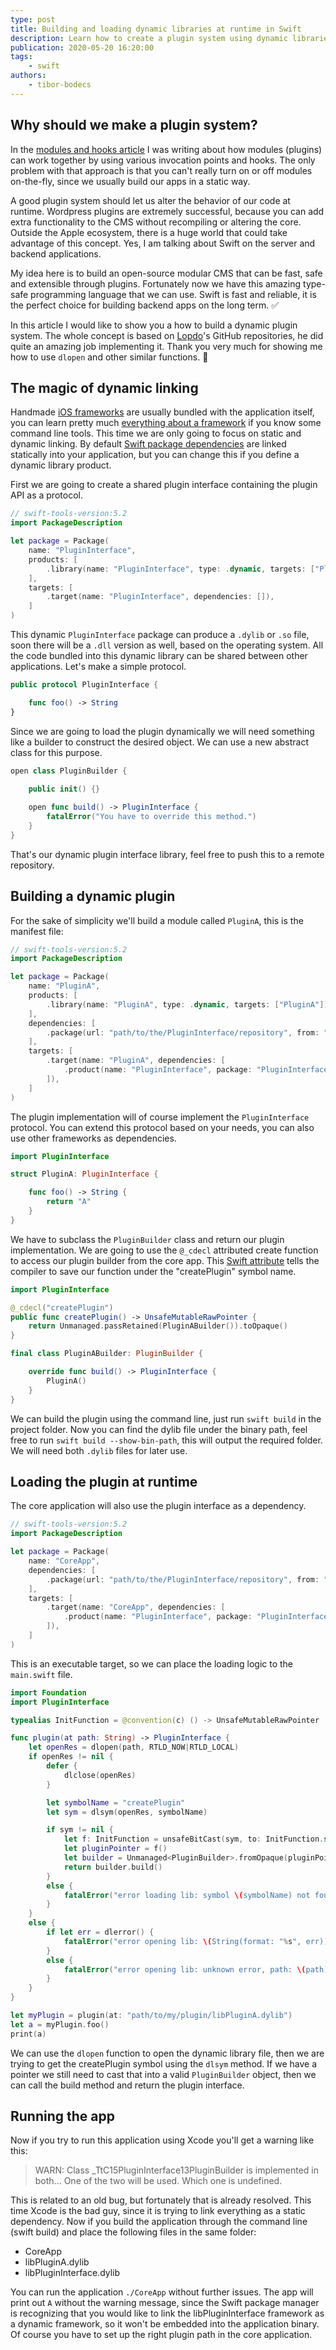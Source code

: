 ```yaml
---
type: post
title: Building and loading dynamic libraries at runtime in Swift
description: Learn how to create a plugin system using dynamic libraries and the power of Swift, aka. modular frameworks on the server-side.
publication: 2020-05-20 16:20:00
tags: 
    - swift
authors:
    - tibor-bodecs
---
```


## Why should we make a plugin system?

In the [modules and hooks article](https://theswiftdev.com/modules-and-hooks-in-swift/) I was writing about how modules (plugins) can work together by using various invocation points and hooks. The only problem with that approach is that you can't really turn on or off modules on-the-fly, since we usually build our apps in a static way.

A good plugin system should let us alter the behavior of our code at runtime. Wordpress plugins are extremely successful, because you can add extra functionality to the CMS without recompiling or altering the core. Outside the Apple ecosystem, there is a huge world that could take advantage of this concept. Yes, I am talking about Swift on the server and backend applications.

My idea here is to build an open-source modular CMS that can be fast, safe and extensible through plugins. Fortunately now we have this amazing type-safe programming language that we can use. Swift is fast and reliable, it is the perfect choice for building backend apps on the long term. ✅

In this article I would like to show you a how to build a dynamic plugin system. The whole concept is based on [Lopdo](https://github.com/Lopdo)'s GitHub repositories, he did quite an amazing job implementing it. Thank you very much for showing me how to use `dlopen` and other similar functions. 🙏

## The magic of dynamic linking

Handmade [iOS frameworks](https://theswiftdev.com/how-to-make-a-swift-framework/) are usually bundled with the application itself, you can learn pretty much [everything about a framework](https://theswiftdev.com/deep-dive-into-swift-frameworks/) if you know some command line tools. This time we are only going to focus on static and dynamic linking. By default [Swift package dependencies](https://theswiftdev.com/the-swift-package-manifest-file/) are linked statically into your application, but you can change this if you define a dynamic library product.

First we are going to create a shared plugin interface containing the plugin API as a protocol.

```swift
// swift-tools-version:5.2
import PackageDescription

let package = Package(
    name: "PluginInterface",
    products: [
        .library(name: "PluginInterface", type: .dynamic, targets: ["PluginInterface"]),
    ],
    targets: [
        .target(name: "PluginInterface", dependencies: []),
    ]
)
```

This dynamic `PluginInterface` package can produce a `.dylib` or `.so` file, soon there will be a `.dll` version as well, based on the operating system. All the code bundled into this dynamic library can be shared between other applications. Let's make a simple protocol.

```swift
public protocol PluginInterface {

    func foo() -> String
}
```

Since we are going to load the plugin dynamically we will need something like a builder to construct the desired object. We can use a new abstract class for this purpose.

```swift
open class PluginBuilder {
    
    public init() {}

    open func build() -> PluginInterface {
        fatalError("You have to override this method.")
    }
}
```
That's our dynamic plugin interface library, feel free to push this to a remote repository.

## Building a dynamic plugin
For the sake of simplicity we'll build a module called `PluginA`, this is the manifest file:

```swift
// swift-tools-version:5.2
import PackageDescription

let package = Package(
    name: "PluginA",
    products: [
        .library(name: "PluginA", type: .dynamic, targets: ["PluginA"]),
    ],
    dependencies: [
        .package(url: "path/to/the/PluginInterface/repository", from: "1.0.0"),
    ],
    targets: [
        .target(name: "PluginA", dependencies: [
            .product(name: "PluginInterface", package: "PluginInterface")
        ]),
    ]
)
```

The plugin implementation will of course implement the `PluginInterface` protocol. You can extend this protocol based on your needs, you can also use other frameworks as dependencies.

```swift
import PluginInterface

struct PluginA: PluginInterface {

    func foo() -> String {
        return "A"
    }
}
```

We have to subclass the `PluginBuilder` class and return our plugin implementation. We are going to use the `@_cdecl` attributed create function to access our plugin builder from the core app. This [Swift attribute](https://theswiftdev.com/everything-about-public-and-private-swift-attributes/) tells the compiler to save our function under the "createPlugin" symbol name.

```swift
import PluginInterface

@_cdecl("createPlugin")
public func createPlugin() -> UnsafeMutableRawPointer {
    return Unmanaged.passRetained(PluginABuilder()).toOpaque()
}

final class PluginABuilder: PluginBuilder {

    override func build() -> PluginInterface {
        PluginA()
    }
}
```

We can build the plugin using the command line, just run `swift build` in the project folder. Now you can find the dylib file under the binary path, feel free to run `swift build --show-bin-path`, this will output the required folder. We will need both `.dylib` files for later use.

## Loading the plugin at runtime

The core application will also use the plugin interface as a dependency.

```swift
// swift-tools-version:5.2
import PackageDescription

let package = Package(
    name: "CoreApp",
    dependencies: [
        .package(url: "path/to/the/PluginInterface/repository", from: "1.0.0"),
    ],
    targets: [
        .target(name: "CoreApp", dependencies: [
            .product(name: "PluginInterface", package: "PluginInterface")
        ]),
    ]
)
```

This is an executable target, so we can place the loading logic to the `main.swift` file.

```swift
import Foundation
import PluginInterface

typealias InitFunction = @convention(c) () -> UnsafeMutableRawPointer

func plugin(at path: String) -> PluginInterface {
    let openRes = dlopen(path, RTLD_NOW|RTLD_LOCAL)
    if openRes != nil {
        defer {
            dlclose(openRes)
        }

        let symbolName = "createPlugin"
        let sym = dlsym(openRes, symbolName)

        if sym != nil {
            let f: InitFunction = unsafeBitCast(sym, to: InitFunction.self)
            let pluginPointer = f()
            let builder = Unmanaged<PluginBuilder>.fromOpaque(pluginPointer).takeRetainedValue()
            return builder.build()
        }
        else {
            fatalError("error loading lib: symbol \(symbolName) not found, path: \(path)")
        }
    }
    else {
        if let err = dlerror() {
            fatalError("error opening lib: \(String(format: "%s", err)), path: \(path)")
        }
        else {
            fatalError("error opening lib: unknown error, path: \(path)")
        }
    }
}

let myPlugin = plugin(at: "path/to/my/plugin/libPluginA.dylib")
let a = myPlugin.foo()
print(a)
```

We can use the `dlopen` function to open the dynamic library file, then we are trying to get the createPlugin symbol using the `dlsym` method. If we have a pointer we still need to cast that into a valid `PluginBuilder` object, then we can call the build method and return the plugin interface.

## Running the app

Now if you try to run this application using Xcode you'll get a warning like this:

> WARN: Class \_TtC15PluginInterface13PluginBuilder is implemented in both... One of the two will be used. Which one is undefined.

This is related to an old bug, but fortunately that is already resolved. This time Xcode is the bad guy, since it is trying to link everything as a static dependency. Now if you build the application through the command line (swift build) and place the following files in the same folder:

- CoreApp
- libPluginA.dylib
- libPluginInterface.dylib

You can run the application `./CoreApp` without further issues. The app will print out `A` without the warning message, since the Swift package manager is recognizing that you would like to link the libPluginInterface framework as a dynamic framework, so it won't be embedded into the application binary. Of course you have to set up the right plugin path in the core application.
